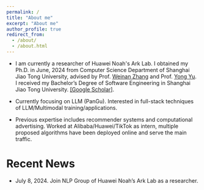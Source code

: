 ```yaml
---
permalink: /
title: "About me"
excerpt: "About me"
author_profile: true
redirect_from: 
  - /about/
  - /about.html
---
```


<!-- <p align='center'> 
<img src="/images/avatar2.jpeg" alt="photo" style='width: 300px;'>
</p> -->

- I am currently a researcher of Huawei Noah's Ark Lab. I obtained my Ph.D. in June, 2024 from Computer Science Department of Shanghai Jiao Tong University, advised by Prof. [Weinan Zhang](http://www.wnzhang.net) and Prof. [Yong Yu](http://apex.sjtu.edu.cn/members/yyu). I received my Bachelor’s Degree of Software Engineering in Shanghai Jiao Tong University. [\[Google Scholar\]](https://scholar.google.com/citations?user=JPBGjOYAAAAJ&hl=zh-CN).

- Currently focusing on LLM (PanGu). Interested in full-stack techniques of LLM/Multimodal training/applications.

- Previous expertise includes recommender systems and computational advertising. Worked at Alibaba/Huawei/TikTok as intern, multiple proposed algorithms have been deployed online and serve the main traffic.


# Recent News
- July 8, 2024. Join NLP Group of Huawei Noah’s Ark Lab as a researcher.



<script type='text/javascript' id='clustrmaps' src='//cdn.clustrmaps.com/map_v2.js?cl=080808&w=400&t=tt&d=9X1Xbrcys07GUNz45Vpjgqiu2YILGSbcTQHy4gGi42w&co=ffffff&cmo=3acc3a&cmn=ff5353&ct=808080'></script>
